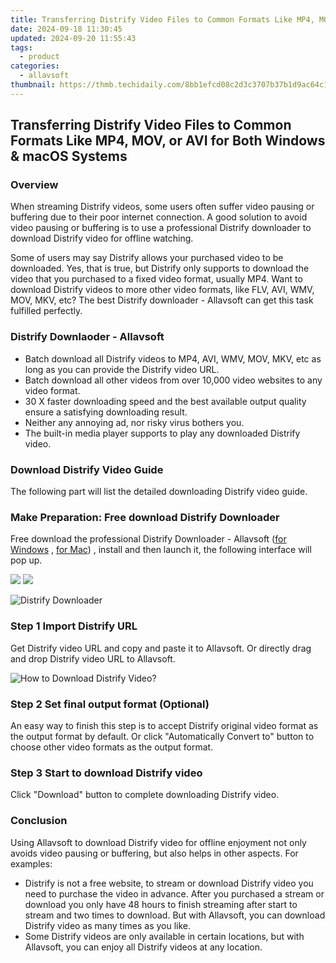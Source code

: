 ```yaml
---
title: Transferring Distrify Video Files to Common Formats Like MP4, MOV, or AVI for Both Windows & macOS Systems
date: 2024-09-18 11:30:45
updated: 2024-09-20 11:55:43
tags:
  - product
categories:
  - allavsoft
thumbnail: https://thmb.techidaily.com/8bb1efcd08c2d3c3707b37b1d9ac64c15c4d68acde1a08c23a7f1acea10d7dc6.jpg
---
```


## Transferring Distrify Video Files to Common Formats Like MP4, MOV, or AVI for Both Windows & macOS Systems

### Overview

When streaming Distrify videos, some users often suffer video pausing or buffering due to their poor internet connection. A good solution to avoid video pausing or buffering is to use a professional Distrify downloader to download Distrify video for offline watching.

Some of users may say Distrify allows your purchased video to be downloaded. Yes, that is true, but Distrify only supports to download the video that you purchased to a fixed video format, usually MP4\. Want to download Distrify videos to more other video formats, like FLV, AVI, WMV, MOV, MKV, etc? The best Distrify downloader - Allavsoft can get this task fulfilled perfectly.

### Distrify Downlaoder - Allavsoft

* Batch download all Distrify videos to MP4, AVI, WMV, MOV, MKV, etc as long as you can provide the Distrify video URL.
* Batch download all other videos from over 10,000 video websites to any video format.
* 30 X faster downloading speed and the best available output quality ensure a satisfying downloading result.
* Neither any annoying ad, nor risky virus bothers you.
* The built-in media player supports to play any downloaded Distrify video.

### Download Distrify Video Guide

The following part will list the detailed downloading Distrify video guide.

### Make Preparation: Free download Distrify Downloader

Free download the professional Distrify Downloader - Allavsoft ([for Windows](https://tools.techidaily.com/allavsoft/products/) , [for Mac](https://tools.techidaily.com/allavsoft/products/)) , install and then launch it, the following interface will pop up.

[![](https://www.allavsoft.com/how-to/../images/how-to/free-download-win.jpg)](https://tools.techidaily.com/allavsoft/products/) [![](https://www.allavsoft.com/how-to/../images/how-to/free-download-mac.jpg)](https://tools.techidaily.com/allavsoft/products/)

![Distrify Downloader](https://www.allavsoft.com/how-to/../images/allavsoft/screen-shot-600.jpg)

### Step 1 Import Distrify URL

Get Distrify video URL and copy and paste it to Allavsoft. Or directly drag and drop Distrify video URL to Allavsoft.

![How to Download Distrify Video?](https://www.allavsoft.com/how-to/../images/how-to/download-rtmp-video/download-rtmp-video.jpg)

### Step 2 Set final output format (Optional)

An easy way to finish this step is to accept Distrify original video format as the output format by default. Or click "Automatically Convert to" button to choose other video formats as the output format.

### Step 3 Start to download Distrify video

Click "Download" button to complete downloading Distrify video.

### Conclusion

Using Allavsoft to download Distrify video for offline enjoyment not only avoids video pausing or buffering, but also helps in other aspects. For examples:

* Distrify is not a free website, to stream or download Distrify video you need to purchase the video in advance. After you purchased a stream or download you only have 48 hours to finish streaming after start to stream and two times to download. But with Allavsoft, you can download Distrify video as many times as you like.
* Some Distrify videos are only available in certain locations, but with Allavsoft, you can enjoy all Distrify videos at any location.

<ins class="adsbygoogle"
     style="display:block"
     data-ad-format="autorelaxed"
     data-ad-client="ca-pub-7571918770474297"
     data-ad-slot="1223367746"></ins>



<ins class="adsbygoogle"
     style="display:block"
     data-ad-client="ca-pub-7571918770474297"
     data-ad-slot="8358498916"
     data-ad-format="auto"
     data-full-width-responsive="true"></ins>
